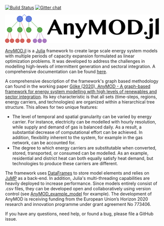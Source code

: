 [![Build Status](https://travis-ci.org/leonardgoeke/AnyMOD.jl.svg?branch=master)](https://travis-ci.org/leonardgoeke/AnyMOD.jl)
[![Gitter chat](https://badges.gitter.im/leonardgoeke/AnyMOD.jl.png)](https://gitter.im/AnyMOD-jl/community "Gitter chat")

<img src="docs/src/assets/schriftzug_plus_logo.png" alt="logo" width="950px"/>


[AnyMOD.jl](https://github.com/leonardgoeke/AnyMOD.jl) is a [Julia](https://julialang.org/) framework to create large scale energy system models with multiple periods of capacity expansion formulated as linear optimization problems. It was developed to address the challenges in modelling high-levels of intermittent generation and sectoral integration. A comprehensive documentation can be found [here](https://leonardgoeke.github.io/AnyMOD.jl/dev/).

A comprehensive description of the framework's graph based methodology can found in the working paper [Göke (2020), AnyMOD - A graph-based framework for energy system modelling with high levels of renewables and sector integration](https://arxiv.org/abs/2004.10184). Its key characteristic is that all sets (time-steps, regions, energy carriers, and technologies) are organized within a hierarchical tree structure. This allows for two unique features:
* The level of temporal and spatial granularity can be varied by energy carrier. For instance, electricity can be modelled with hourly resolution, while supply and demand of gas is balanced daily. As a result, a substantial decrease of computational effort can be achieved. In addition, flexibility inherent to the system, for example in the gas network, can be accounted for.
* The degree to which energy carriers are substitutable when converted, stored, transported, or consumed can be modelled. As an example, residential and district heat can both equally satisfy heat demand, but technologies to produce these carriers are different.

The framework uses [DataFrames](https://juliadata.github.io/DataFrames.jl/stable/) to store model elements and relies on [JuMP](https://github.com/JuliaOpt/JuMP.jl) as a back-end. In addition, Julia's multi-threading capabilities are heavily deployed to increase performance. Since models entirely consist of .csv files, they can be developed open and collaboratively using version control (see [AnyMOD_example_model](https://github.com/leonardgoeke/AnyMOD_example_model) for example). The development of AnyMOD is receiving funding from the European Union’s Horizon 2020 research and innovation programme under grant agreement No 773406.

If you have any questions, need help, or found a bug, please file a GitHub issue.
